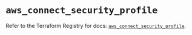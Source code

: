 # `aws_connect_security_profile`

Refer to the Terraform Registry for docs: [`aws_connect_security_profile`](https://registry.terraform.io/providers/hashicorp/aws/6.7.0/docs/resources/connect_security_profile).

